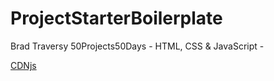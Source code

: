 # ProjectStarterBoilerplate
Brad Traversy 50Projects50Days - HTML, CSS &amp; JavaScript - 

[CDNjs](https://cdnjs.com)
